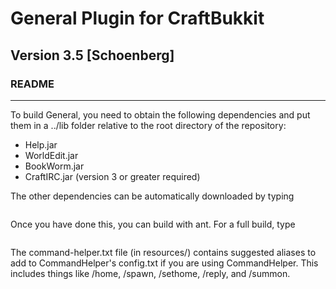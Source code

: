 # General Plugin for CraftBukkit #
## Version 3.5 [Schoenberg]
### README
- - -

To build General, you need to obtain the following dependencies and put them in a ../lib folder relative
to the root directory of the repository:

* Help.jar
* WorldEdit.jar
* BookWorm.jar
* CraftIRC.jar (version 3 or greater required)

The other dependencies can be automatically downloaded by typing
```ant update
```

Once you have done this, you can build with ant. For a full build, type
```ant build
```

The command-helper.txt file (in resources/) contains suggested aliases to add to CommandHelper's config.txt
if you are using CommandHelper. This includes things like /home, /spawn, /sethome, /reply, and /summon.